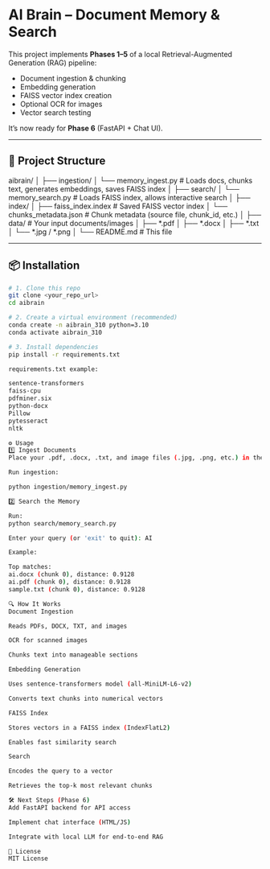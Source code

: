 # AI Brain – Document Memory & Search

This project implements **Phases 1–5** of a local Retrieval-Augmented Generation (RAG) pipeline:

- Document ingestion & chunking
- Embedding generation
- FAISS vector index creation
- Optional OCR for images
- Vector search testing

It’s now ready for **Phase 6** (FastAPI + Chat UI).

---

## 📂 Project Structure
aibrain/
│
├── ingestion/
│ └── memory_ingest.py # Loads docs, chunks text, generates embeddings, saves FAISS index
│
├── search/
│ └── memory_search.py # Loads FAISS index, allows interactive search
│
├── index/
│ ├── faiss_index.index # Saved FAISS vector index
│ └── chunks_metadata.json # Chunk metadata (source file, chunk_id, etc.)
│
├── data/ # Your input documents/images
│ ├── *.pdf
│ ├── *.docx
│ ├── *.txt
│ └── *.jpg / *.png
│
└── README.md # This file

---

## 📦 Installation

```bash
# 1. Clone this repo
git clone <your_repo_url>
cd aibrain

# 2. Create a virtual environment (recommended)
conda create -n aibrain_310 python=3.10
conda activate aibrain_310

# 3. Install dependencies
pip install -r requirements.txt

requirements.txt example:

sentence-transformers
faiss-cpu
pdfminer.six
python-docx
Pillow
pytesseract
nltk

⚙️ Usage
1️⃣ Ingest Documents
Place your .pdf, .docx, .txt, and image files (.jpg, .png, etc.) in the data/ folder.

Run ingestion:

python ingestion/memory_ingest.py

2️⃣ Search the Memory

Run:
python search/memory_search.py

Enter your query (or 'exit' to quit): AI

Example:

Top matches:
ai.docx (chunk 0), distance: 0.9128
ai.pdf (chunk 0), distance: 0.9128
sample.txt (chunk 0), distance: 0.9128

🔍 How It Works
Document Ingestion

Reads PDFs, DOCX, TXT, and images

OCR for scanned images

Chunks text into manageable sections

Embedding Generation

Uses sentence-transformers model (all-MiniLM-L6-v2)

Converts text chunks into numerical vectors

FAISS Index

Stores vectors in a FAISS index (IndexFlatL2)

Enables fast similarity search

Search

Encodes the query to a vector

Retrieves the top-k most relevant chunks

🛠 Next Steps (Phase 6)
Add FastAPI backend for API access

Implement chat interface (HTML/JS)

Integrate with local LLM for end-to-end RAG

📜 License
MIT License

